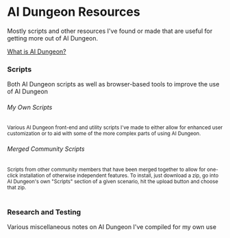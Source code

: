 # AI Dungeon Resources
Mostly scripts and other resources I've found or made that are useful for getting more out of AI Dungeon.

[What is AI Dungeon?](https://github.com/l-io-n/AIDungeon-Resources/wiki)
<br />

### Scripts
Both AI Dungeon scripts as well as browser-based tools to improve the use of AI Dungeon
###### My Own Scripts
<sub>Various AI Dungeon front-end and utility scripts I've made to either allow for enhanced user customization or to aid with some of the more complex parts of using AI Dungeon.</sub><br />

###### Merged Community Scripts
<sub>Scripts from other community members that have been merged together to allow for one-click installation of otherwise independent features. To install, just download a zip, go into AI Dungeon's own "Scripts" section of a given scenario, hit the upload button and choose that zip.</sub><br />
<br />

### Research and Testing
Various miscellaneous notes on AI Dungeon I've compiled for my own use
